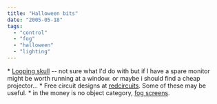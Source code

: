 ```yaml
---
title: "Halloween bits"
date: "2005-05-18"
tags: 
  - "control"
  - "fog"
  - "halloween"
  - "lighting"
---
```


\* [Looping skull](http://www.kerlinsoftworks.com/haunt/skull3.zip) \-- not sure what I'd do with but if I have a spare monitor might be worth running at a window. or maybe i should find a cheap projector... \* Free circuit designs at [redcircuits](http://www.redcircuits.com/). Some of these may be useful. \* in the money is no object category, [fog screens](http://www.fogscreen.com/product.html).

